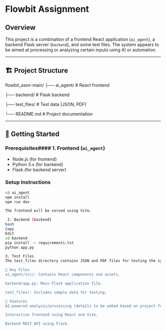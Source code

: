# Flowbit Assignment

## Overview
This project is a combination of a frontend React application (`ai_agent`), a backend Flask server (`backend`), and some test files. The system appears to be aimed at processing or analyzing certain inputs using AI or automation.

---
## 🏗️ Project Structure
flowbit_assn-main/
├── ai_agent/ # React frontend

├── backend/ # Flask backend

├── test_files/ # Test data (JSON, PDF)

└── README.md # Project documentation

---

## 🚀 Getting Started

### Prerequisites#### 1. Frontend (`ai_agent`)
- Node.js (for frontend)
- Python 3.x (for backend)
- Flask (for backend server)

### Setup Instructions
```bash
cd ai_agent
npm install
npm run dev

The frontend will be served using Vite.

 2. Backend (backend)
bash
Copy
Edit
cd backend
pip install -r requirements.txt
python app.py

3. Test Files
The test_files directory contains JSON and PDF files for testing the system's functionality.

📂 Key Files
ai_agent/src/: Contains React components and assets.

backend/app.py: Main Flask application file.

test_files/: Includes sample data for testing.

🌟 Features
AI-powered analysis/processing (details to be added based on project functionality).

Interactive frontend using React and Vite.

Backend REST API using Flask.

